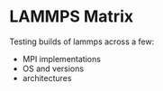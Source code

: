 # LAMMPS Matrix

Testing builds of lammps across a few:

 - MPI implementations
 - OS and versions
 - architectures
